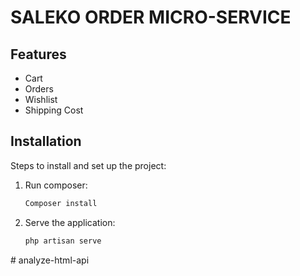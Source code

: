 # SALEKO ORDER MICRO-SERVICE

## Features

- Cart
- Orders
- Wishlist
- Shipping Cost

## Installation

Steps to install and set up the project:

1. Run composer:
   ```bash
   Composer install
2. Serve the application:
    ```bash
    php artisan serve
#   a n a l y z e - h t m l - a p i  
 